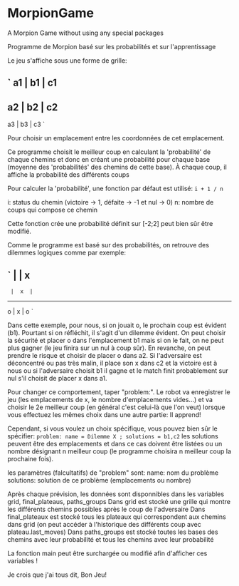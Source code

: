 # MorpionGame
A Morpion Game without using any special packages

Programme de Morpion basé sur les probabilités et sur l'apprentissage

Le jeu s'affiche sous une forme de grille:

`  a1 |  b1 |  c1
------------------
   a2 |  b2 |  c2
------------------
   a3 |  b3 |  c3 `

Pour choisir un emplacement entre les coordonnées de cet emplacement.

Ce programme choisit le meilleur coup en calculant la 'probabilité' de chaque chemins et donc en créant une probabilité pour chaque base (moyenne des 'probabilités' des chemins de cette base). À chaque coup, il affiche la probabilité des différents coups

Pour calculer la 'probabilité', une fonction par défaut est utilisé:
`i + 1 / n`

i: status du chemin (victoire -> 1, défaite -> -1 et nul -> 0)
n: nombre de coups qui compose ce chemin

Cette fonction crée une probabilité définit sur [-2;2] peut bien sûr être modifié.

Comme le programme est basé sur des probabilités, on retrouve des dilemmes logiques comme par exemple:

`     |     |  x
------------------
     |  x  |      
------------------
  o  |  x  |  o   `

Dans cette exemple, pour nous, si on jouait o, le prochain coup est évident (b1). Pourtant si on réfléchit, il s'agit d'un dilemme évident.
On peut choisir la sécurité et placer o dans l'emplacement b1 mais si on le fait, on ne peut plus gagner (le jeu finira sur un nul à coup sûr).
En revanche, on peut prendre le risque et choisir de placer o dans a2. Si l'adversaire est déconcentré ou pas très malin, il place son x dans c2 et la victoire est à nous ou si l'adversaire choisit b1 il gagne et le match finit probablement sur nul s'il choisit de placer x dans a1.

Pour changer ce comportement, taper "problem:". Le robot va enregistrer le jeu (les emplacements de x, le nombre d'emplacements vides...) et va choisir le 2e meilleur coup (en général c'est celui-là que l'on veut) lorsque vous effectuez les mêmes choix dans une autre partie: Il apprend!

Cependant, si vous voulez un choix spécifique, vous pouvez bien sûr le spécifier:
`problem: name = Dilemme X ; solutions = b1,c2`
les solutions peuvent être des emplacements et dans ce cas doivent être listées ou un nombre désignant n meilleur coup (le programme choisira n meilleur coup la prochaine fois).

les paramètres (falcultatifs) de "problem" sont:
name: nom du problème
solutions: solution de ce problème (emplacements ou nombre)

Après chaque prévision, les données sont disponnibles dans les variables grid, final_plateaus, paths_groups
Dans grid est stocké une grille qui montre les différents chemins possibles après le coup de l'adversaire
Dans final_plateaux est stocké tous les plateaux qui correspondent aux chemins dans grid (on peut accéder à l'historique des différents coup avec plateau.last_moves)
Dans paths_groups est stocké toutes les bases des chemins avec leur probabilité et tous les chemins avec leur probabilité

La fonction main peut être surchargée ou modifié afin d'afficher ces variables !


Je crois que j'ai tous dit, Bon Jeu!
